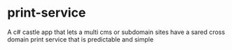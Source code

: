 print-service
=============

A c# castle app that lets a multi cms or subdomain sites have a sared cross domain print service that is predictable and simple